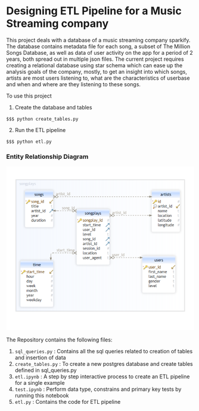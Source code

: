# Designing ETL Pipeline for a Music Streaming company 

This project deals with a database of a music streaming company sparkify. The database contains metadata file for each song, a subset of The Million Songs Database, as well as data of user activity on the app for a period of 2 years, both spread out in multiple json files. The current project requires creating a relational database using star schema which can ease up the analysis goals of the company, mostly, to get an insight into which songs, artists are most users listening to, what are the characteristics of userbase and when and where are they listening to these songs. 

To use this project

1. Create the database and tables

```
$$$ python create_tables.py

```

2. Run the ETL pipeline

```
$$$ python etl.py

```

### Entity Relationship Diagram 

![schema](./schema.png)


The Repository contains the following files:

1. ```sql_queries.py``` : Contains all the sql queries related to creation of tables and insertion of data
2. ```create_tables.py``` : To create a new postgres database and create tables defined in sql_queries.py
3. ```etl.ipynb``` : A step by step interactive process to create an ETL pipeline for a single example
4. ```test.ipynb``` : Perform data type, constrains and primary key tests by running this notebook
5. ```etl.py``` : Contains the code for ETL pipeline 



